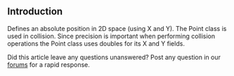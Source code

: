 ## Introduction

Defines an absolute position in 2D space (using X and Y). The Point class is used in collision. Since precision is important when performing collision operations the Point class uses doubles for its X and Y fields.

Did this article leave any questions unanswered? Post any question in our [forums](/frb/forum.md) for a rapid response.
